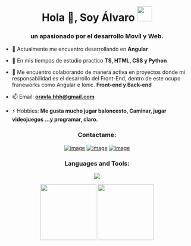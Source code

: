 <h1 align="center">Hola 👋, Soy Álvaro <img height="40" src="https://emoji.gg/assets/emoji/7333-parrotdance.gif"></h1>
<h3 align="center">un apasionado por el desarrollo Movíl y Web.</h3>

- 🔭 Actualmente me encuentro desarrollando en **Angular**

- 🌱 En mis tiempos de estudio practico **TS, HTML, CSS y Python**

- 👯 Me encuentro colaborando de manera activa en proyectos donde mi
     responsabilidad es el desarrollo  del Front-End, dentro de este
     ocupo franeworks como Angular e Ionic. **Front-end y Back-end**

- 📫 Email: **oravla.hhh@gmail.com**

- ⚡ Hobbies: **Me gusta mucho jugar baloncesto, Caminar, jugar videojuegos ...y programar, claro.**

<h3 align="center">Contactame:</h3>
<div align="center">

[![image](https://skillicons.dev/icons?i=instagram)]((https://www.instagram.com/orav1a/))
[![image](https://skillicons.dev/icons?i=gmail)]((https://mail.google.com/mail/u/1/?pli=1#inbox))
[![image](https://skillicons.dev/icons?i=linkedin)](https://www.linkedin.com/in/innonautas/)

</div>

<h3 align="center">Languages and Tools:</h3>

<p align="center">
  <a href="https://skillicons.dev">
    <img src="https://skillicons.dev/icons?i=typescript,bootstrap,html,css,github,git,gitlab,windows,ionic,django&perline=5" />
  </a>
</p>

<p align= "center">
  <img height= "150" src="https://github-readme-stats.vercel.app/api?username=Oravlah&theme=react&show_icons=true&include_all_commits=true" />
  <img height= "150" src="https://github-readme-stats.vercel.app/api/top-langs/?username=Oravlah&theme=react&layout=compact" />
</p>


